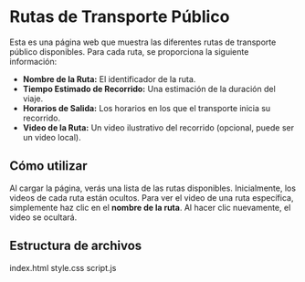 # Rutas de Transporte Público

Esta es una página web que muestra las diferentes rutas de transporte público disponibles. Para cada ruta, se proporciona la siguiente información:

* **Nombre de la Ruta:** El identificador de la ruta.
* **Tiempo Estimado de Recorrido:** Una estimación de la duración del viaje.
* **Horarios de Salida:** Los horarios en los que el transporte inicia su recorrido.
* **Video de la Ruta:** Un video ilustrativo del recorrido (opcional, puede ser un video local).

## Cómo utilizar

Al cargar la página, verás una lista de las rutas disponibles. Inicialmente, los videos de cada ruta están ocultos. Para ver el video de una ruta específica, simplemente haz clic en el **nombre de la ruta**. Al hacer clic nuevamente, el video se ocultará.

## Estructura de archivos
index.html
style.css
script.js
